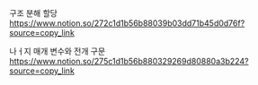 구조 분해 할당
https://www.notion.so/272c1d1b56b88039b03dd71b45d0d76f?source=copy_link

나ㅓ지 매개 변수와 전개 구문
https://www.notion.so/275c1d1b56b880329269d80880a3b224?source=copy_link
